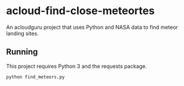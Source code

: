 # acloud-find-close-meteortes
An acloudguru project that uses Python and NASA data to find meteor landing sites.


## Running

This project requires Python 3 and the requests package.

`python find_meteors.py`
